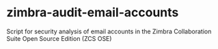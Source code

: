 # zimbra-audit-email-accounts
Script for security analysis of email accounts in the Zimbra Collaboration Suite Open Source Edition (ZCS OSE)
